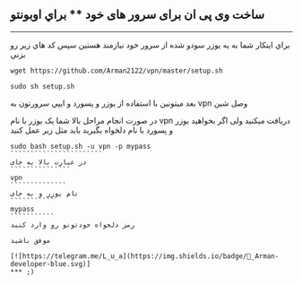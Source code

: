 ساخت وی پی ان برای سرور های خود
** براي اوبونتو
--------

------
براي اينكار شما به يه يوزر سودو شده از سرور خود نيازمند هستين سپس كد هاي زير رو بزني 
````````````````````````````````
wget https://github.com/Arman2122/vpn/master/setup.sh

sudo sh setup.sh
````````````````````````````````

بعد ميتونين با استفاده از يوزر و پسورد و ايپي سرورتون به vpn وصل شين

در صورت انجام مراحل بالا شما یک یوزر با نام
 vpn
دریافت میکنید ولی اگر بخواهید یوزر و پسورد با نام دلخواه بگیرید باید مثل زیر عمل کنید

````````````````````````
sudo bash setup.sh -u vpn -p mypass
```````````````````````
در عبارت بالا به جای
```````````````
vpn
``````````````
نام یوزر و به جای 
```````````
mypass 
```````````
رمز دلخواه خودتونو رو وارد کنید

موفق باشید

[![https://telegram.me/L_u_a](https://img.shields.io/badge/💬_Arman-developer-blue.svg)]
*** ;)
